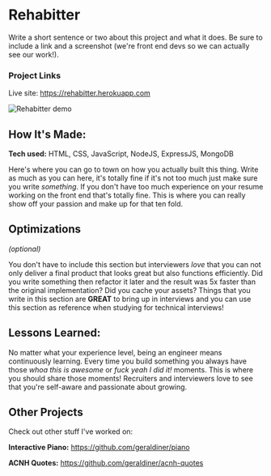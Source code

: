 # Rehabitter

Write a short sentence or two about this project and what it does. Be sure to include a link and a screenshot (we're front end devs so we can actually see our work!).

### Project Links

Live site: https://rehabitter.herokuapp.com

![Rehabitter demo](https://i.imgur.com/AXePo3s.gif)

## How It's Made:

**Tech used:** HTML, CSS, JavaScript, NodeJS, ExpressJS, MongoDB

Here's where you can go to town on how you actually built this thing. Write as much as you can here, it's totally fine if it's not too much just make sure you write _something_. If you don't have too much experience on your resume working on the front end that's totally fine. This is where you can really show off your passion and make up for that ten fold.

## Optimizations

_(optional)_

You don't have to include this section but interviewers _love_ that you can not only deliver a final product that looks great but also functions efficiently. Did you write something then refactor it later and the result was 5x faster than the original implementation? Did you cache your assets? Things that you write in this section are **GREAT** to bring up in interviews and you can use this section as reference when studying for technical interviews!

## Lessons Learned:

No matter what your experience level, being an engineer means continuously learning. Every time you build something you always have those _whoa this is awesome_ or _fuck yeah I did it!_ moments. This is where you should share those moments! Recruiters and interviewers love to see that you're self-aware and passionate about growing.

## Other Projects

Check out other stuff I've worked on:

**Interactive Piano:** https://github.com/geraldiner/piano

**ACNH Quotes:** https://github.com/geraldiner/acnh-quotes
